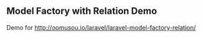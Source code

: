 ## Model Factory with Relation Demo

Demo for http://oomusou.io/laravel/laravel-model-factory-relation/
